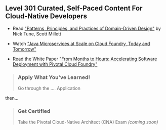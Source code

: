 ## Level 301 Curated, Self-Paced Content For Cloud-Native Developers

- Read ["Patterns, Principles, and Practices of Domain-Driven Design"](https://www.safaribooksonline.com/library/view/patterns-principles-and/9781118714706/) by Nick Tune, Scott Millett

- Watch ["Java Microservices at Scale on Cloud Foundry, Today and Tomorrow"](	https://www.youtube.com/watch?v=WrTXd42_m10)

- Read the White Paper ["From Months to Hours: Accelerating Software Deployment with Pivotal Cloud Foundry"](https://content.pivotal.io/white-papers/from-months-to-hours-accelerating-software-deployment-with-pcf)


> ### Apply What You've Learned!
> Go through the .... Application

then...

> ### Get Certified
> Take the Pivotal Cloud-Native Architect (CNA) Exam _(coming soon)_
